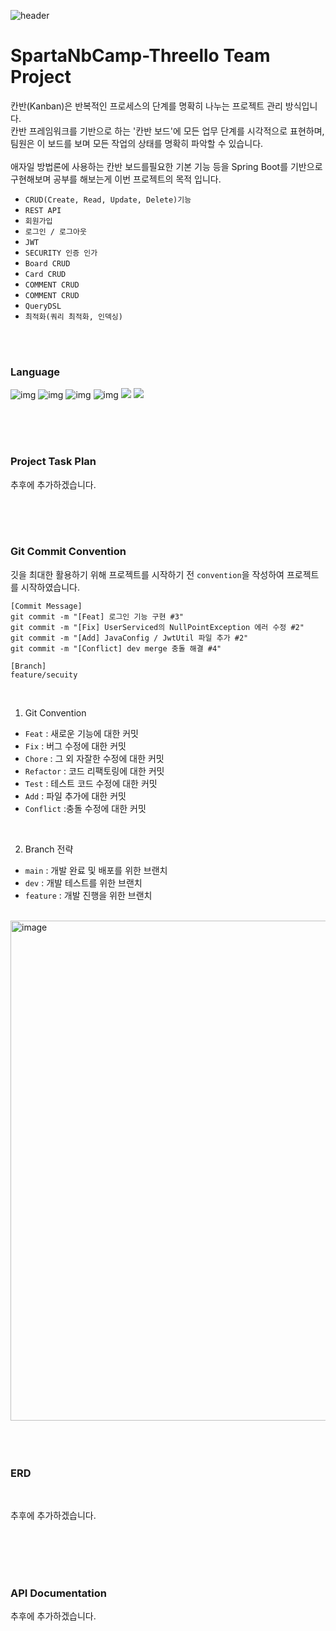 ![header](https://capsule-render.vercel.app/api?type=waving&color=AE2AFF&height=300&section=header&text=Threello&fontColor=ffffff&fontSize=90)

# SpartaNbCamp-Threello Team Project
칸반(Kanban)은 반복적인 프로세스의 단계를 명확히 나누는 프로젝트 관리 방식입니다. <br>
칸반 프레임워크를 기반으로 하는 '칸반 보드'에 모든 업무 단계를 시각적으로 표현하며, <br>
팀원은 이 보드를 보며 모든 작업의 상태를 명확히 파악할 수 있습니다. <br> <br>
애자일 방법론에 사용하는 칸반 보드를필요한 기본 기능 등을 Spring Boot를 기반으로 <br>
구현해보며 공부를 해보는게 이번 프로젝트의 목적 입니다.
- `CRUD(Create, Read, Update, Delete)기능`
- `REST API`
- `회원가입`
- `로그인 / 로그아웃`
- `JWT`
- `SECURITY 인증 인가`
- `Board CRUD`
- `Card CRUD`
- `COMMENT CRUD`
- `COMMENT CRUD`
- `QueryDSL`
- `최적화(쿼리 최적화, 인덱싱)`

<br>
<br>

### Language
![img](https://img.shields.io/badge/HTML5-E34F26?style=for-the-badge&logo=html5&logoColor=white)
![img](https://img.shields.io/badge/JavaScript-F7DF1E?style=for-the-badge&logo=JavaScript&logoColor=white)
![img](https://img.shields.io/badge/CSS3-1572B6?style=for-the-badge&logo=css3&logoColor=white)
![img](https://img.shields.io/badge/jQuery-0769AD?style=for-the-badge&logo=jquery&logoColor=white)
<img src="https://img.shields.io/badge/Java-ED8B00?style=for-the-badge&logo=openjdk&logoColor=white">
<img src="https://img.shields.io/badge/Spring-6DB33F?style=for-the-badge&logo=spring&logoColor=white">

<br>
<br>
<br>

### Project Task Plan

추후에 추가하겠습니다.



<br>
<br>
<br>

### Git Commit Convention

깃을 최대한 활용하기 위해 프로젝트를 시작하기 전 `convention`을 작성하여 프로젝트를 시작하였습니다.

```
[Commit Message]
git commit -m "[Feat] 로그인 기능 구현 #3"
git commit -m "[Fix] UserServiced의 NullPointException 에러 수정 #2"
git commit -m "[Add] JavaConfig / JwtUtil 파일 추가 #2"
git commit -m "[Conflict] dev merge 충돌 해결 #4"

[Branch]
feature/secuity
```
<br>

1. Git Convention
  - `Feat` : 새로운 기능에 대한 커밋
  - `Fix` : 버그 수정에 대한 커밋
  - `Chore` : 그 외 자잘한 수정에 대한 커밋
  - `Refactor` : 코드 리팩토링에 대한 커밋
  - `Test` : 테스트 코드 수정에 대한 커밋
  - `Add` : 파일 추가에 대한 커밋
  - `Conflict` :충돌 수정에 대한 커밋

<br>

2. Branch 전략
  - `main` : 개발 완료 및 배포를 위한 브랜치
  - `dev` : 개발 테스트를 위한 브랜치
  - `feature` : 개발 진행을 위한 브랜치

<br>

<img width="800" alt="image" src="https://github.com/JavaOutSourcing/mat-dil/assets/132278619/02b005f8-ce62-4fde-a37f-be33d1f019ed">

<br>
<br>
<br>
<br>

### ERD 
<br>

추후에 추가하겠습니다.

<br>
<br>
<br>
<br>

### API Documentation
추후에 추가하겠습니다.

<br>
<br>
<br>
<br>
